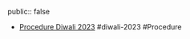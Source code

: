 public:: false

- [Procedure Diwali 2023](https://photos.google.com/share/AF1QipO7vUuQboXxS0bAeWh7MJsSB6f6Xz7jU5UVXARhiJzWgmlJ30A46LjUTm2-a62y1A?key=c0NCNk1sb0k1TGw0WFNPVjNSR2lXLXIxd0llT1JB) #diwali-2023 #Procedure